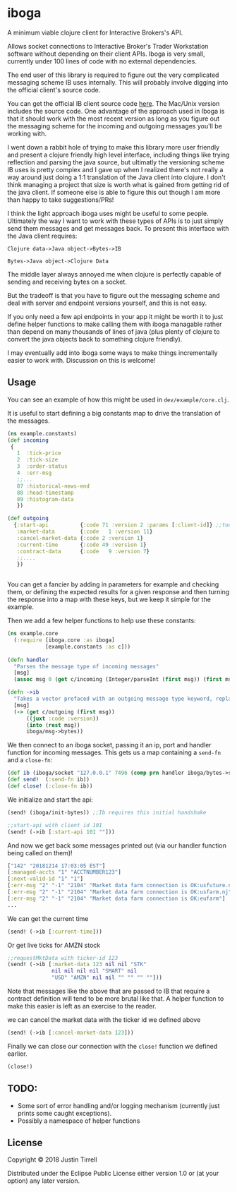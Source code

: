 # iboga

A minimum viable clojure client for Interactive Brokers's API.

Allows socket connections to Interactive Broker's Trader Workstation software without depending on their client APIs. Iboga is very small, currently under 100 lines of code with no external dependencies.

The end user of this library is required to figure out the very complicated messaging scheme IB uses internally. This will probably involve digging into the official client's source code.

You can get the official IB client source code [here](http://interactivebrokers.github.io/). The Mac/Unix version includes the source code. One advantage of the approach used in Iboga is that it should work with the most recent version as long as you figure out the messaging scheme for the incoming and outgoing messages you'll be working with.

I went down a rabbit hole of trying to make this library more user friendly and present a clojure friendly high level interface, including things like trying reflection and parsing the java source, but ultimatly the versioning scheme IB uses is pretty complex and I gave up when I realized there's not really a way around just doing a 1:1 translation of the Java client into clojure. I don't think managing a project that size is worth what is gained from getting rid of the java client. If someone else is able to figure this out though I am more than happy to take suggestions/PRs!

I think the light approach iboga uses might be useful to some people. Ultimately the way I want to work with these types of APIs is to just simply send them messages and get messages back. To present this interface with the Java client requires:

```Clojure data->Java object->Bytes->IB```

```Bytes->Java object->Clojure Data```

The middle layer always annoyed me when clojure is perfectly capable of sending and receiving bytes on a socket.

But the tradeoff is that you have to figure out the messaging scheme and deal with server and endpoint versions yourself, and this is not easy.

If you only need a few api endpoints in your app it might be worth it to just define helper functions to make calling them with iboga managable rather than depend on many thousands of lines of java (plus plenty of clojure to convert the java objects back to something clojure friendly).

I may eventually add into iboga some ways to make things incrementally easier to work with. Discussion on this is welcome! 

## Usage

You can see an example of how this might be used in `dev/example/core.clj`.

It is useful to start defining a big constants map to drive the translation of the messages.

```clojure
(ns example.constants)
(def incoming
 {
   1  :tick-price 
   2  :tick-size 
   3  :order-status 
   4  :err-msg
   ;;...
   87 :historical-news-end 
   88 :head-timestamp 
   89 :histogram-data 
   })

(def outgoing
  {:start-api          {:code 71 :version 2 :params [:client-id]} ;;todo:connection options  
   :market-data        {:code   1 :version 11}
   :cancel-market-data {:code 2 :version 1}
   :current-time       {:code 49 :version 1}
   :contract-data      {:code   9 :version 7}
   ;;....
   })
   
   ```
You can get a fancier by adding in  parameters for example and checking them, or defining the expected results for a given response and then turning the response into a map with these keys, but we keep it simple for the example.

Then we add a few helper functions to help use these constants:

```clojure
(ns example.core
  (:require [iboga.core :as iboga]
            [example.constants :as c]))
  
(defn handler
  "Parses the message type of incoming messages"
  [msg]
  (assoc msg 0 (get c/incoming (Integer/parseInt (first msg)) (first msg))))

(defn ->ib
  "Takes a vector prefaced with an outgoing message type keyword, replaces that with the integer id IB uses as well as the message version we're using, then translates the resulting message to the byte array IB takes."
  [msg]
  (-> (get c/outgoing (first msg))
      ((juxt :code :version))
      (into (rest msg))
      iboga/msg->bytes))
```

We then connect to an iboga socket, passing it an ip, port and handler function for incoming messages. This gets us a map containing a `send-fn` and a `close-fn`:

```clojure
(def ib (iboga/socket "127.0.0.1" 7496 (comp prn handler iboga/bytes->strs)))
(def send!  (:send-fn ib))
(def close! (:close-fn ib))
````
We initialize and start the api:

```clojure
(send! (iboga/init-bytes)) ;;Ib requires this initial handshake

;;start-api with client id 101
(send! (->ib [:start-api 101 ""]))
```
And now we get back some messages printed out (via our handler function being called on them)!
```clojure
["142" "20181214 17:03:05 EST"]
[:managed-accts "1" "ACCTNUMBER123"]
[:next-valid-id "1" "1"]
[:err-msg "2" "-1" "2104" "Market data farm connection is OK:usfuture.nj"]
[:err-msg "2" "-1" "2104" "Market data farm connection is OK:usfarm.nj"]
[:err-msg "2" "-1" "2104" "Market data farm connection is OK:eufarm"]
...
```
We can get the current time

```clojure
(send! (->ib [:current-time]))
```

Or get live ticks for AMZN stock

```clojure
;;requestMktData with ticker-id 123
(send! (->ib [:market-data 123 nil nil "STK"
              nil nil nil nil "SMART" nil
              "USD" "AMZN" nil nil "" "" "" ""]))
```

Note that messages like the above that are passed to IB that require a contract definition will tend to be more brutal like that. A helper function to make this easier is left as an exercise to the reader.

we can cancel the market data with the ticker id we defined above

```clojure
(send! (->ib [:cancel-market-data 123]))
```

Finally we can close our connection with the `close!` function we defined earlier.

```clojure
(close!)
```

## TODO:

* Some sort of error handling and/or logging mechanism (currently just prints some caught exceptions).
* Possibly a namespace of helper functions

## License

Copyright © 2018 Justin Tirrell

Distributed under the Eclipse Public License either version 1.0 or (at
your option) any later version.
